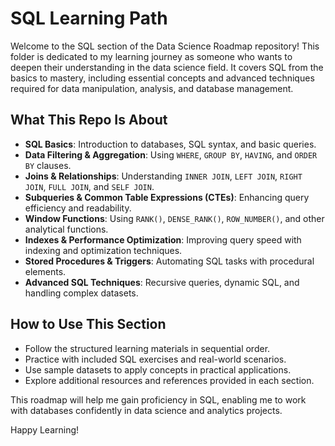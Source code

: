 # SQL Learning Path

Welcome to the SQL section of the Data Science Roadmap repository! This folder is dedicated to my learning journey as someone who wants to deepen their understanding in the data science field. It covers SQL from the basics to mastery, including essential concepts and advanced techniques required for data manipulation, analysis, and database management.

## What This Repo Is About

- **SQL Basics**: Introduction to databases, SQL syntax, and basic queries.
- **Data Filtering & Aggregation**: Using `WHERE`, `GROUP BY`, `HAVING`, and `ORDER BY` clauses.
- **Joins & Relationships**: Understanding `INNER JOIN`, `LEFT JOIN`, `RIGHT JOIN`, `FULL JOIN`, and `SELF JOIN`.
- **Subqueries & Common Table Expressions (CTEs)**: Enhancing query efficiency and readability.
- **Window Functions**: Using `RANK()`, `DENSE_RANK()`, `ROW_NUMBER()`, and other analytical functions.
- **Indexes & Performance Optimization**: Improving query speed with indexing and optimization techniques.
- **Stored Procedures & Triggers**: Automating SQL tasks with procedural elements.
- **Advanced SQL Techniques**: Recursive queries, dynamic SQL, and handling complex datasets.

## How to Use This Section

- Follow the structured learning materials in sequential order.
- Practice with included SQL exercises and real-world scenarios.
- Use sample datasets to apply concepts in practical applications.
- Explore additional resources and references provided in each section.

This roadmap will help me gain proficiency in SQL, enabling me to work with databases confidently in data science and analytics projects.

Happy Learning!

